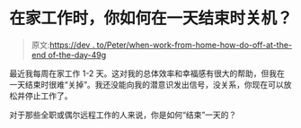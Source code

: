 # 在家工作时，你如何在一天结束时关机？

> 原文:[https://dev . to/Peter/when-work-from-home-how-do-off-at-the-end of-the-day-49g](https://dev.to/peter/when-working-from-home-how-do-you-turn-off-at-the-end-of-the-day-49g)

最近我每周在家工作 1-2 天。这对我的总体效率和幸福感有很大的帮助，但我在一天结束时很难“关掉”。我还没能向我的潜意识发出信号，没关系，你现在可以放松并停止工作了。

对于那些全职或偶尔远程工作的人来说，你是如何“结束”一天的？
